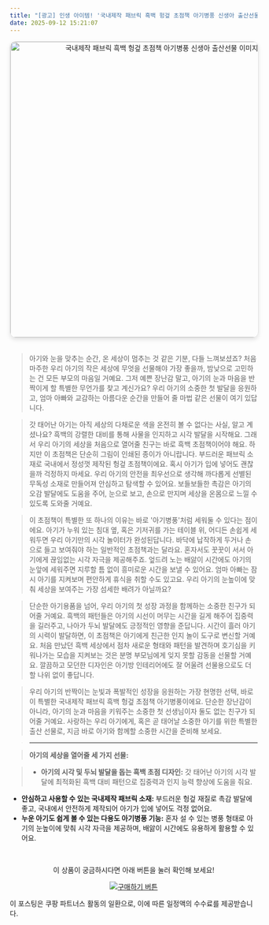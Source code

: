 ```yaml
---
title: "[광고] 인생 아이템! '국내제작 패브릭 흑백 헝겊 초점책 아기병풍 신생아 출산선물'을(를) 만나보세요."
date: 2025-09-12 15:21:07
---
```


<div align="center">
    <a href="https://link.coupang.com/re/AFFSDP?lptag=AF8916626&pageKey=9050929207&itemId=26563981287&vendorItemId=93537625369&traceid=V0-153-f487f8d5347165aa&requestid=20250913002052035151855600&token=31850C%7CGM" target="_blank">
        <img src="https://ads-partners.coupang.com/image1/ZbLPPb96u7mAM8vSZZETb89dnTX-SsPvch9RpZCiJsF426lu7swCdHsU6usRm3fzWFsh6w6zoRGqvVdLwAsNtatjWUlD_S25mZTmAJzZegA5iEzIo9rpPCE3-QkqUrzUdtfDBBqLZQIUwzmVfWKzD-e5cKyxDA62BgVwlSE9g44rrdxQxudc8NWdgtUVaIvgauTjUStv0Qs3iViC-YQUrNKYiPRjp2BhLHfd6TLF7PRoDhpzKqZNcTFONWCjN8UfzAVqAVVnW396Au-CexbadY213iuhACBakTpi-6k3fcGsPGwl" alt="국내제작 패브릭 흑백 헝겊 초점책 아기병풍 신생아 출산선물 이미지" width="600" style="max-width: 100%; height: auto; border-radius: 12px; border: 1px solid #e0e0e0; box-shadow: 0 4px 8px rgba(0,0,0,0.1);">
    </a>
</div>
<br>

> 아기와 눈을 맞추는 순간, 온 세상이 멈추는 것 같은 기분, 다들 느껴보셨죠? 처음 마주한 우리 아기의 작은 세상에 무엇을 선물해야 가장 좋을까, 밤낮으로 고민하는 건 모든 부모의 마음일 거예요. 그저 예쁜 장난감 말고, 아기의 눈과 마음을 반짝이게 할 특별한 무언가를 찾고 계신가요? 우리 아기의 소중한 첫 발달을 응원하고, 엄마 아빠와 교감하는 아름다운 순간을 만들어 줄 마법 같은 선물이 여기 있답니다.

> 갓 태어난 아기는 아직 세상의 다채로운 색을 온전히 볼 수 없다는 사실, 알고 계셨나요? 흑백의 강렬한 대비를 통해 사물을 인지하고 시각 발달을 시작해요. 그래서 우리 아기의 세상을 처음으로 열어줄 친구는 바로 흑백 초점책이어야 해요. 하지만 이 초점책은 단순히 그림이 인쇄된 종이가 아니랍니다. 부드러운 패브릭 소재로 국내에서 정성껏 제작된 헝겊 초점책이에요. 혹시 아기가 입에 넣어도 괜찮을까 걱정하지 마세요. 우리 아기의 안전을 최우선으로 생각해 까다롭게 선별된 무독성 소재로 만들어져 안심하고 탐색할 수 있어요. 보들보들한 촉감은 아기의 오감 발달에도 도움을 주어, 눈으로 보고, 손으로 만지며 세상을 온몸으로 느낄 수 있도록 도와줄 거예요.

> 이 초점책이 특별한 또 하나의 이유는 바로 '아기병풍'처럼 세워둘 수 있다는 점이에요. 아기가 누워 있는 침대 옆, 혹은 기저귀를 가는 테이블 위, 어디든 손쉽게 세워두면 우리 아기만의 시각 놀이터가 완성된답니다. 바닥에 납작하게 두거나 손으로 들고 보여줘야 하는 일반적인 초점책과는 달라요. 혼자서도 꿋꿋이 서서 아기에게 끊임없는 시각 자극을 제공해주죠. 엎드려 노는 배앓이 시간에도 아기의 눈앞에 세워주면 지루할 틈 없이 흥미로운 시간을 보낼 수 있어요. 엄마 아빠는 잠시 아기를 지켜보며 편안하게 휴식을 취할 수도 있고요. 우리 아기의 눈높이에 맞춰 세상을 보여주는 가장 섬세한 배려가 아닐까요?

> 단순한 아기용품을 넘어, 우리 아기의 첫 성장 과정을 함께하는 소중한 친구가 되어줄 거예요. 흑백의 패턴들은 아기의 시선이 머무는 시간을 길게 해주어 집중력을 길러주고, 나아가 두뇌 발달에도 긍정적인 영향을 준답니다. 시간이 흘러 아기의 시력이 발달하면, 이 초점책은 아기에게 친근한 인지 놀이 도구로 변신할 거예요. 처음 만났던 흑백 세상에서 점차 새로운 형태와 패턴을 발견하며 호기심을 키워나가는 모습을 지켜보는 것은 분명 부모님에게 잊지 못할 감동을 선물할 거예요. 깔끔하고 모던한 디자인은 아기방 인테리어에도 잘 어울려 선물용으로도 더할 나위 없이 좋답니다.

> 우리 아기의 반짝이는 눈빛과 폭발적인 성장을 응원하는 가장 현명한 선택, 바로 이 특별한 국내제작 패브릭 흑백 헝겊 초점책 아기병풍이에요. 단순한 장난감이 아니라, 아기의 눈과 마음을 키워주는 소중한 첫 선생님이자 둘도 없는 친구가 되어줄 거예요. 사랑하는 우리 아기에게, 혹은 곧 태어날 소중한 아기를 위한 특별한 출산 선물로, 지금 바로 아기와 함께할 소중한 시간을 준비해 보세요.

> ---

> **아기의 세상을 열어줄 세 가지 선물:**

> *   **아기의 시각 및 두뇌 발달을 돕는 흑백 초점 디자인:** 갓 태어난 아기의 시각 발달에 최적화된 흑백 대비 패턴으로 집중력과 인지 능력 향상에 도움을 줘요.
*   **안심하고 사용할 수 있는 국내제작 패브릭 소재:** 부드러운 헝겊 재질로 촉감 발달에 좋고, 국내에서 안전하게 제작되어 아기가 입에 넣어도 걱정 없어요.
*   **누운 아기도 쉽게 볼 수 있는 다용도 아기병풍 기능:** 혼자 설 수 있는 병풍 형태로 아기의 눈높이에 맞춰 시각 자극을 제공하며, 배앓이 시간에도 유용하게 활용할 수 있어요.



<br>

<div align="center">
  <p>이 상품이 궁금하시다면 아래 버튼을 눌러 확인해 보세요!</p>
  <a href="https://link.coupang.com/re/AFFSDP?lptag=AF8916626&pageKey=9050929207&itemId=26563981287&vendorItemId=93537625369&traceid=V0-153-f487f8d5347165aa&requestid=20250913002052035151855600&token=31850C%7CGM" target="_blank">
    <img src="https://img.shields.io/badge/지금 바로 구매하기-FF5722?style=for-the-badge&logo=coupa&logoColor=white" alt="구매하기 버튼">
  </a>
</div>

이 포스팅은 쿠팡 파트너스 활동의 일환으로, 이에 따른 일정액의 수수료를 제공받습니다.
